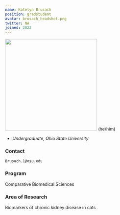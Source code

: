 ```yaml
---
name: Katelyn Brusach
position: gradstudent
avatar: brusach_headshot.png
twitter: NA
joined: 2022
---
```


  <img width="300" src="{{site.baseurl}}/images/people/{{page.avatar}}" data-action="zoom">
(he/him)

- _Undergraduate, Ohio State University_<br>

### Contact

<i class="fa fa-envelope-o"></i> `Brusach.1@osu.edu`

### Program
Comparative Biomedical Sciences

### Area of Research
Biomarkers of chronic kidney disease in cats
